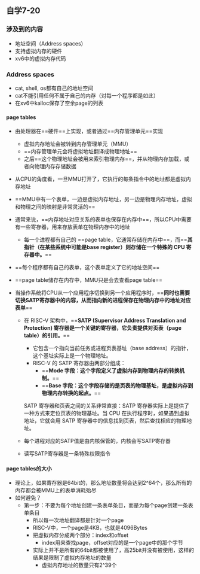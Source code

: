 ## 自学7-20



### 涉及到的内容

* 地址空间（Address spaces）
* 支持虚拟内存的硬件
* xv6中的虚拟内存代码



### Address spaces

* cat, shell, os都有自己的地址空间
* cat不能引用任何不属于自己的内存（对每一个程序都是如此）
* 在xv6中kalloc保存了空余page的列表



#### page tables

* 由处理器在==硬件==上实现，或者通过==内存管理单元==实现

  * 虚拟内存地址会被转到内存管理单元（MMU）
  * ==内存管理单元会将虚拟地址翻译成物理地址==
  * 之后==这个物理地址会被用来索引物理内存==，并从物理内存加载，或者向物理内存存储数据

* 从CPU的角度看，一旦MMU打开了，它执行的每条指令中的地址都是虚拟内存地址

* ==MMU中有一个表单，一边是虚拟内存地址，另一边是物理内存地址，虚拟和物理之间的映射是非常灵活的==

* 通常来说，==内存地址对应关系的表单也保存在内存中==，所以CPU中需要有一些寄存器，用来存放表单在物理内存中的地址

  * 每一个进程都有自己的 ==page table，它通常存储在内存中==，而==**其指针（在某些系统中可能是base register）则存储在一个特殊的 CPU 寄存器中。**==

* ==每个程序都有自己的表单，这个表单定义了它的地址空间==

* ==page table储存在内存中，MMU只是会去查看page table==

* 当操作系统将CPU从一个应用程序切换到另一个应用程序时，==**同时也需要切换SATP寄存器中的内容，从而指向新的进程保存在物理内存中的地址对应表单**==

  * 在 RISC-V 架构中，==**SATP (Supervisor Address Translation and Protection) 寄存器是一个关键的寄存器，它负责提供对页表（page table）的引用。**==

    * 它包含一个指向当前任务或进程页表基址（base address）的指针，这个基址实际上是一个物理地址。
    * RISC-V 的 SATP 寄存器由两部分组成：
      * ==**Mode 字段：这个字段定义了虚拟内存到物理内存的转换机制。**==
      * ==**Base 字段：这个字段存储的是页表的物理基址，是虚拟内存到物理内存转换的起点。**==

    SATP 寄存器和页表之间的关系非常直接：SATP 寄存器实际上是提供了一种方式来定位页表的物理基址。当 CPU 在执行程序时，如果遇到虚拟地址，它就会用 SATP 寄存器中的信息找到页表，然后查找相应的物理地址。

  * 每个进程对应的SATP值是由内核保管的，内核会写SATP寄存器

  * 读写SATP寄存器是一条特殊权限指令



#### page tables的大小

* 理论上，如果寄存器是64bit的，那么地址数量将会达到2^64个，那么所有的内存都会被MMU上的表单消耗殆尽
* 如何避免？
  * 第一步：不要为每个地址创建一条表单条目，而是为每个page创建一条表单条目
    * 所以每一次地址翻译都是针对一个page
    * RISC-V中，一个page是4KB，也就是4096Bytes
    * 把虚拟内存分成两个部分：index和offset
      * index用来查找page，offset对应的是一个page中的那个字节
    * 实际上并不是所有的64bit都被使用了，高25bit并没有被使用，这样的结果是限制了虚拟内存地址的数量
      * 虚拟内存地址的数量只有2^39个
